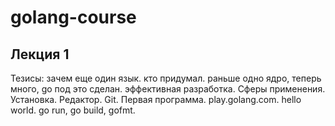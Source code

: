 # golang-course
## Лекция 1
Тезисы: зачем еще один язык. кто придумал. раньше одно ядро, теперь много, go под это сделан. эффективная разработка. Сферы применения. Установка. Редактор. Git. Первая программа. play.golang.com. hello world. go run, go build, gofmt. 
   
